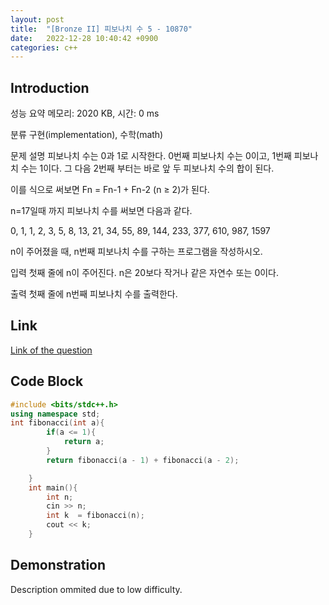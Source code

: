 ```yaml
---
layout: post
title:  "[Bronze II] 피보나치 수 5 - 10870"
date:   2022-12-28 10:40:42 +0900
categories: c++
---
```


## Introduction

성능 요약
메모리: 2020 KB, 시간: 0 ms

분류
구현(implementation), 수학(math)

문제 설명
피보나치 수는 0과 1로 시작한다. 0번째 피보나치 수는 0이고, 1번째 피보나치 수는 1이다. 그 다음 2번째 부터는 바로 앞 두 피보나치 수의 합이 된다.

이를 식으로 써보면 Fn = Fn-1 + Fn-2 (n ≥ 2)가 된다.

n=17일때 까지 피보나치 수를 써보면 다음과 같다.

0, 1, 1, 2, 3, 5, 8, 13, 21, 34, 55, 89, 144, 233, 377, 610, 987, 1597

n이 주어졌을 때, n번째 피보나치 수를 구하는 프로그램을 작성하시오.

입력
첫째 줄에 n이 주어진다. n은 20보다 작거나 같은 자연수 또는 0이다.

출력
첫째 줄에 n번째 피보나치 수를 출력한다.

## Link

[Link of the question](https://www.acmicpc.net/problem/10870)

## Code Block

```c++
#include <bits/stdc++.h>
using namespace std;
int fibonacci(int a){
        if(a <= 1){
            return a;
        }
        return fibonacci(a - 1) + fibonacci(a - 2);

    }
    int main(){
        int n;
        cin >> n;
        int k  = fibonacci(n);
        cout << k;
    }
```

## Demonstration

Description ommited due to low difficulty.
